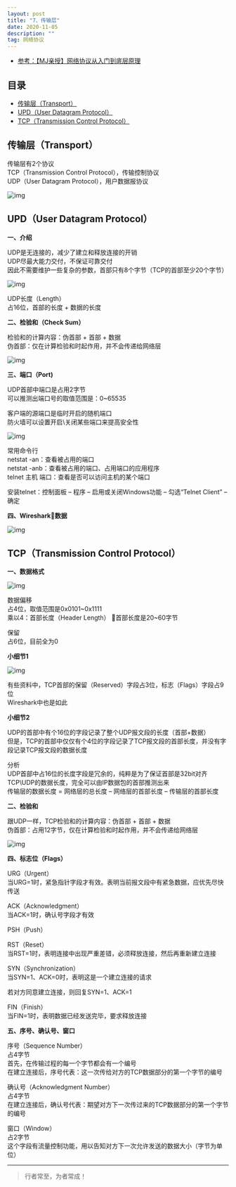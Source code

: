 ```yaml
---
layout: post
title: "7、传输层"
date: 2020-11-05
description: ""
tag: 网络协议
---
```




- [参考：【MJ亲授】网络协议从入门到底层原理](https://ke.qq.com/course/2900359)



## 目录

* [传输层（Transport）](#content1)
* [UPD（User Datagram Protocol）](#content2)
* [TCP（Transmission Control Protocol）](#content3)






<!-- ************************************************ -->
## <a id="content1"></a>传输层（Transport）


传输层有2个协议    
TCP（Transmission Control Protocol），传输控制协议    
UDP（User Datagram Protocol），用户数据报协议    

<img src="/images/Network/transport1.png" alt="img">

<!-- ************************************************ -->
## <a id="content2"></a>UPD（User Datagram Protocol）

**一、介绍**

UDP是无连接的，减少了建立和释放连接的开销     
UDP尽最大能力交付，不保证可靠交付     
因此不需要维护一些复杂的参数，首部只有8个字节（TCP的首部至少20个字节）     

<img src="/images/Network/udp1.png" alt="img">

UDP长度（Length）      
占16位，首部的长度 + 数据的长度     

**二、检验和（Check Sum）**

检验和的计算内容：伪首部 + 首部 + 数据    
伪首部：仅在计算检验和时起作用，并不会传递给网络层    

<img src="/images/Network/udp2.png" alt="img">


**三、端口（Port)**

UDP首部中端口是占用2字节      
可以推测出端口号的取值范围是：0~65535      

客户端的源端口是临时开启的随机端口      
防火墙可以设置开启\关闭某些端口来提高安全性      

<img src="/images/Network/udp3.png" alt="img">

常用命令行      
netstat -an：查看被占用的端口      
netstat -anb：查看被占用的端口、占用端口的应用程序      
telnet 主机 端口：查看是否可以访问主机的某个端口      

安装telnet：控制面板 – 程序 – 启用或关闭Windows功能 – 勾选“Telnet Client” – 确定

**四、Wireshark数据**

<img src="/images/Network/udp4.png" alt="img">

<!-- ************************************************ -->
## <a id="content3"></a>TCP（Transmission Control Protocol）


**一、数据格式**

<img src="/images/Network/tcp1.png" alt="img">


数据偏移      
占4位，取值范围是0x0101~0x1111      
乘以4：首部长度（Header Length） 首部长度是20~60字节     

保留      
占6位，目前全为0      

**小细节1**

<img src="/images/Network/tcp2.png" alt="img">

有些资料中，TCP首部的保留（Reserved）字段占3位，标志（Flags）字段占9位      
Wireshark中也是如此     

**小细节2**

UDP的首部中有个16位的字段记录了整个UDP报文段的长度（首部+数据）      
但是，TCP的首部中仅仅有个4位的字段记录了TCP报文段的首部长度，并没有字段记录TCP报文段的数据长度   

分析      
UDP首部中占16位的长度字段是冗余的，纯粹是为了保证首部是32bit对齐      
TCP\UDP的数据长度，完全可以由IP数据包的首部推测出来      
传输层的数据长度 = 网络层的总长度 – 网络层的首部长度 – 传输层的首部长度      

**二、检验和**


跟UDP一样，TCP检验和的计算内容：伪首部 + 首部 + 数据    
伪首部：占用12字节，仅在计算检验和时起作用，并不会传递给网络层    

<img src="/images/Network/tcp3.png" alt="img">

**四、标志位（Flags）** 

URG（Urgent）      
当URG=1时，紧急指针字段才有效。表明当前报文段中有紧急数据，应优先尽快传送     

ACK（Acknowledgment）      
当ACK=1时，确认号字段才有效     

PSH（Push）      

RST（Reset）      
当RST=1时，表明连接中出现严重差错，必须释放连接，然后再重新建立连接     


SYN（Synchronization）     
当SYN=1、ACK=0时，表明这是一个建立连接的请求    

若对方同意建立连接，则回复SYN=1、ACK=1    

FIN（Finish）     
当FIN=1时，表明数据已经发送完毕，要求释放连接    


**五、序号、确认号、窗口**


序号（Sequence Number）   
占4字节          
首先，在传输过程的每一个字节都会有一个编号      
在建立连接后，序号代表：这一次传给对方的TCP数据部分的第一个字节的编号    

确认号（Acknowledgment Number）       
占4字节      
在建立连接后，确认号代表：期望对方下一次传过来的TCP数据部分的第一个字节的编号    
  
窗口（Window）       
占2字节      
这个字段有流量控制功能，用以告知对方下一次允许发送的数据大小（字节为单位）      





----------
>  行者常至，为者常成！


